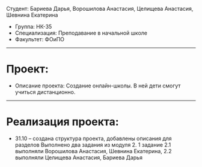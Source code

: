 Студент: Бариева Дарья, Ворошилова Анастасия, Целищева Анастасия, Шевнина Екатерина
- Группа: НК-35
- Специализация: Преподавание в начальной школе
- Факультет: ФОиПО
---
# Проект: 
- Описание проекта: Создание онлайн-школы. В ней дети смогут учиться дистанционно.
---
# Реализация проекта:
- 31.10 – создана структура проекта, добавлены описания для разделов
Выполнено два задания из модуля 2. 1 задание 2.1 выполняли Ворошилова Анастасия, Шевнина Екатерина, 2.2 выполняли Целищева Анастасия, Бариева Дарья
